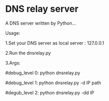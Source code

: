 # DNS relay server

A DNS server written by Python...

Usage:

1.Set your DNS server as local server : 127.0.0.1

2.Run the dnsrelay.py

3.Args:

  #debug_level 0: python dnsrelay.py
  
  #debug_level 1: python dnsrelay.py -d IP path 
  
  #degub_level 2: python dnsrelay.py -dd IP
